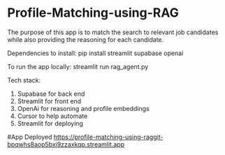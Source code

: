 # Profile-Matching-using-RAG

The purpose of this app is to match the search to relevant job candidates while also providing the reasoning for each candidate. 

Dependencies to install:
pip install streamlit supabase openai

To run the app locally: 
streamlit run rag_agent.py

Tech stack:
1. Supabase for back end
2. Streamlit for front end
3. OpenAi for reasoning and profile embeddings
4. Cursor to help automate
5. Streamlit for deploying

#App Deployed
https://profile-matching-using-raggit-bpqwhs8aop5bxi9zzaxkqp.streamlit.app
